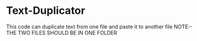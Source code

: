 # Text-Duplicator
This code can duplicate text from one file and paste it to another file
NOTE:- THE TWO FILES SHOULD BE IN ONE FOLDER
